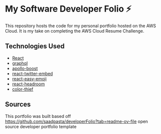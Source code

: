 # My Software Developer Folio ⚡️

This repository hosts the code for my personal portfolio hosted on the AWS Cloud. It is my take on completing the AWS Cloud Resume Challenge.

## Technologies Used 

- [React](https://reactjs.org/)
- [graphql](https://graphql.org/)
- [apollo-boost](https://www.apollographql.com/docs/react/get-started/)
- [react-twitter-embed](https://github.com/saurabhnemade/react-twitter-embed)
- [react-easy-emoji](https://github.com/appfigures/react-easy-emoji)
- [react-headroom](https://github.com/KyleAMathews/react-headroom)
- [color-thief](https://github.com/lokesh/color-thief)

## Sources

This portfolio was built based off https://github.com/saadpasta/developerFolio?tab=readme-ov-file open source developer portfolio template
